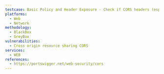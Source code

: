 ```yaml
---
testcase: Basic Policy and Header Exposure - Check if CORS headers (especially Access-Control-Allow-Origin and Access-Control-Allow-Credentials) are present in server responses for API and other resource endpoints; use tools to search for these headers across the application. Web (HTTP/HTTPS) service
platforms: 
  - Web
  - Network
methodology: 
  - BlackBox
  - GreyBox
vulnerabilities:
  - Cross origin resource sharing CORS
services:
  - WEB
references:
  - https://portswigger.net/web-security/cors
---
```

